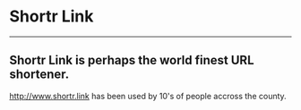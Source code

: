 # Shortr Link 
----
## Shortr Link is perhaps the world finest URL shortener.

http://www.shortr.link has been used by 10's of people accross the county.